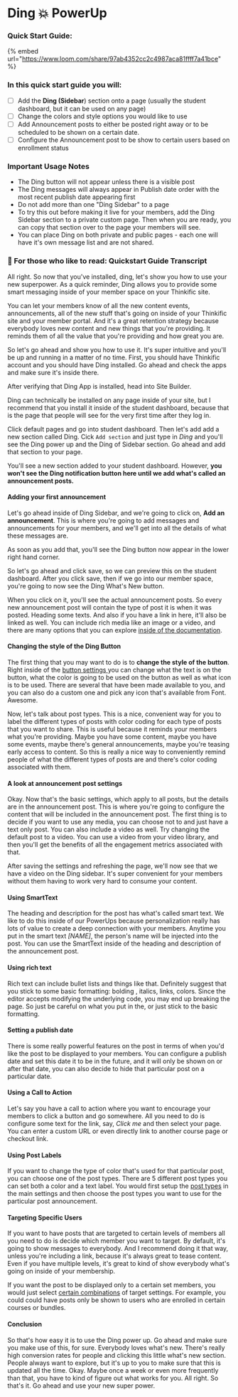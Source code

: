 # Ding 💥 PowerUp

### Quick Start Guide:

{% embed url="https://www.loom.com/share/97ab4352cc2c4987aca81ffff7a41bce" %}

### In this quick start guide you will:

* [ ] Add the **Ding (Sidebar**) section onto a page (usually the student dashboard, but it can be used on any page)
* [ ] Change the colors and style options you would like to use
* [ ] Add Announcement posts to either be posted right away or to be scheduled to be shown on a certain date.
* [ ] Configure the Announcement post to be show to certain users based on enrollment status&#x20;

### Important Usage Notes

* The Ding button will not appear unless there is a visible post
* The Ding messages will always appear in Publish date order with the most recent publish date appearing first
* Do not add more than one "Ding Sidebar" to a page
* To try this out before making it live for your members,  add the Ding Sidebar section to a private custom page. Then when you are ready, you can copy that section over to the page your members will see.
* You can place Ding on both private and public pages - each one will have it's own message list and are not shared.

### 👀 For those who like to read: Quickstart Guide Transcript

All right. So now that you've installed, ding, let's show you how to use your new superpower. As a quick reminder, Ding allows you to provide some smart messaging inside of your member space on your Thinkific site.&#x20;

You can let your members know of all the new content events, announcements, all of the new stuff that's going on inside of your Thinkific site and your member portal. And it's a great retention strategy because everybody loves new content and new things that you're providing. It reminds them of all the value that you're providing and how great you are.&#x20;

So let's go ahead and show you how to use it. It's super intuitive and you'll be up and running in a matter of no time. First, you should have Thinkific account and you should have Ding installed. Go ahead and check the apps and make sure it's inside there.&#x20;

After verifying that Ding App is installed, head into Site Builder.&#x20;

Ding can technically be installed on any page inside of your site, but I recommend that you install it inside of the student dashboard, because that is the page that people will see for the very first time after they log in.&#x20;

Click default pages and go into student dashboard. Then let's add add a new section called Ding. Cick `Add section` and just type in _Ding_ and you'll see the Ding power up and the Ding of Sidebar section. Go ahead and add that section to your page.&#x20;

You'll see a new section added to your student dashboard. However, **you won't see the Ding notification button here until we add what's called an announcement posts.**&#x20;

#### Adding your first announcement

Let's go ahead inside of Ding Sidebar, and we're going to click on, **Add an announcement**. This is where you're going to add messages and announcements for your members, and we'll get into all the details of what these messages are.&#x20;

As soon as you add that, you'll see the Ding button now appear in the lower right hand corner.&#x20;

So let's go ahead and click save, so we can preview this on the student dashboard. After you click save, then if we go into our member space, you're going to now see the Ding What's New button.&#x20;

When you click on it, you'll see the actual announcement posts. So every new announcement post will contain the type of post it is when it was posted. Heading some texts. And also if you have a link in here, it'll also be linked as well. You can include rich media like an image or a video, and there are many options that you can explore [inside of the documentation](super-power-settings/untitled.md).&#x20;

#### Changing the style of the Ding Button

The first thing that you may want to do is to **change the style of the button**. Right inside of the [button settings ](super-power-settings/untitled.md#button)you can change what the text is on the button, what the color is going to be used on the button as well as what icon is to be used. There are several that have been made available to you, and you can also do a custom one and pick any icon that's available from Font. Awesome.&#x20;

Now, let's talk about post types. This is a nice, convenient way for you to label the different types of posts with color coding for each type of posts that you want to share. This is useful because it  reminds your members what you're providing. Maybe you have some content, maybe you have some events, maybe there's general announcements, maybe you're teasing early access to content. So this is really a nice way to conveniently remind people of what the different types of posts are and there's color coding associated with them.&#x20;

#### A look at announcement post settings

Okay. Now that's the basic settings, which apply to all posts, but the details are in the announcement post. This is where you're going to configure the content that will be included in the announcement post. The first thing is to decide if you want to use any media, you can choose not to and just have a text only post. You can also include a video as well. Try changing the default post to a video. You can use a video from your video library, and then you'll get the benefits of all the engagement metrics associated with that.&#x20;

After saving the settings and refreshing the page, we'll now see that we have a video on the Ding sidebar. It's super convenient for your members without them having to work very hard to consume your content.&#x20;

#### Using SmartText

The heading and description for the post has what's called smart text. We like to do this inside of our PowerUps because personalization really has lots of value to create a deep connection with your members. Anytime you put in the smart text _\[NAME]_, the person's name will be injected into the post. You can use the SmartText inside of the heading and description of the announcement post.

#### Using rich text

Rich text can include bullet lists and things like that. Definitely suggest that you stick to some basic formatting: bolding , italics, links, colors. Since the editor accepts modifying the underlying code, you may end up breaking the page. So just be careful on what you put in the, or just stick to the basic formatting.&#x20;

#### Setting a publish date

There is some really powerful features on the post in terms of when you'd like the post to be displayed to your members. You can configure a publish date and set this date it to be in the future, and it will only be shown on or after that date, you can also decide to hide that particular post on a particular date.&#x20;

#### Using a Call to Action

Let's say you have a call to action where you want to encourage your members to click a button and go somewhere. All you need to do is configure some text for the link, say, _Click me_ and then select your page. You can enter a custom URL or even directly link to another course page or checkout link.&#x20;

#### Using Post Labels

If you want to change the type of color that's used for that particular post, you can choose one of the post types. There are 5 different post types you can set both a color and a text label. You would first setup the [post types](super-power-settings/untitled.md#post-types) in the main settings and then choose the post types you want to use for the particular post announcement.

#### Targeting Specific Users

If you want to have posts that are targeted to certain levels of members all you need to do is decide which member you want to target. By default, it's going to show messages to everybody. And I recommend doing it that way, unless you're including a link, because it's always great to tease content. Even if you have multiple levels, it's great to kind of show everybody what's going on inside of your membership.&#x20;

If you want the post to be displayed only to a certain set members, you would just select [certain combinations](super-power-settings/untitled.md#announcement-post-settings) of target settings. For example, you could could have posts only be shown to users who are enrolled in certain courses or bundles.&#x20;

#### Conclusion

So that's how easy it is to use the Ding power up. Go ahead and make sure you make use of this, for sure. Everybody loves what's new. There's really high conversion rates for people and clicking this little what's new section. People always want to explore, but it's up to you to make sure that this is updated all the time. Okay. Maybe once a week or even more frequently than that, you have to kind of figure out what works for you. All right. So that's it. Go ahead and use your new super power.
